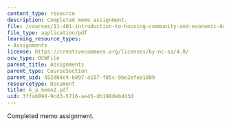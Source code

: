 ```yaml
---
content_type: resource
description: Completed memo assignment.
file: /courses/11-401-introduction-to-housing-community-and-economic-development-fall-2003/3ffab0949cd35716ae45db190debd43d_k_a_memo2.pdf
file_type: application/pdf
learning_resource_types:
- Assignments
license: https://creativecommons.org/licenses/by-nc-sa/4.0/
ocw_type: OCWFile
parent_title: Assignments
parent_type: CourseSection
parent_uid: 452d04c4-b097-a157-f05c-9be2efea1809
resourcetype: Document
title: k_a_memo2.pdf
uid: 3ffab094-9cd3-5716-ae45-db190debd43d
---
```

Completed memo assignment.